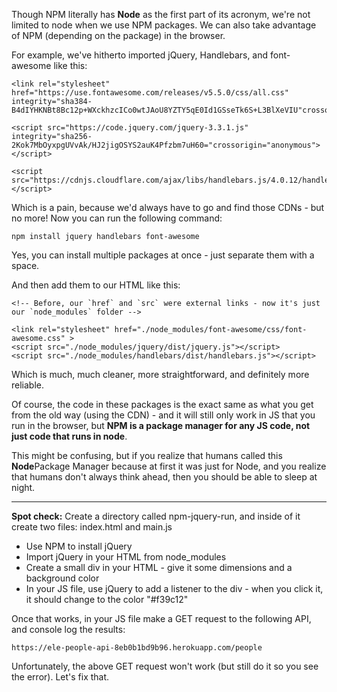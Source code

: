 
Though NPM literally has **Node** as the first part of its acronym, we're not limited to node when we use NPM packages. We can also take advantage of NPM (depending on the package) in the browser.

  

For example, we've hitherto imported jQuery, Handlebars, and font-awesome like this:
```
<link rel="stylesheet" href="https://use.fontawesome.com/releases/v5.5.0/css/all.css" integrity="sha384-B4dIYHKNBt8Bc12p+WXckhzcICo0wtJAoU8YZTY5qE0Id1GSseTk6S+L3BlXeVIU"crossorigin="anonymous">

<script src="https://code.jquery.com/jquery-3.3.1.js" integrity="sha256-2Kok7MbOyxpgUVvAk/HJ2jigOSYS2auK4Pfzbm7uH60="crossorigin="anonymous"></script>

<script src="https://cdnjs.cloudflare.com/ajax/libs/handlebars.js/4.0.12/handlebars.amd.js"></script>
```
  

Which is a pain, because we'd always have to go and find those CDNs - but no more! Now you can run the following command:

  
```
npm install jquery handlebars font-awesome
```
  

Yes, you can install multiple packages at once - just separate them with a space.

And then add them to our HTML like this:

  
```
<!-- Before, our `href` and `src` were external links - now it's just our `node_modules` folder -->

<link rel="stylesheet" href="./node_modules/font-awesome/css/font-awesome.css" >
<script src="./node_modules/jquery/dist/jquery.js"></script>
<script src="./node_modules/handlebars/dist/handlebars.js"></script>
```
  

Which is much, much cleaner, more straightforward, and definitely more reliable.

  

Of course, the code in these packages is the exact same as what you get from the old way (using the CDN) - and it will still only work in JS that you run in the browser, but **NPM is a package manager for any JS code, not just code that runs in node**.

  

This might be confusing, but if you realize that humans called this **Node**Package Manager because at first it was just for Node, and you realize that humans don't always think ahead, then you should be able to sleep at night.

  

----------

  

**Spot check:** Create a directory called npm-jquery-run, and inside of it create two files: index.html and main.js

-   Use NPM to install jQuery
-   Import jQuery in your HTML from node_modules
-   Create a small div in your HTML - give it some dimensions and a background color
-   In your JS file, use jQuery to add a listener to the div - when you click it, it should change to the color "#f39c12"

  

Once that works, in your JS file make a GET request to the following API, and console log the results:
```
https://ele-people-api-8eb0b1bd9b96.herokuapp.com/people
```
  

Unfortunately, the above GET request won't work (but still do it so you see the error). Let's fix that.